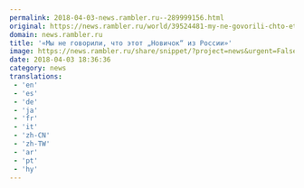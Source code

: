 ```yaml
---
permalink: 2018-04-03-news.rambler.ru--289999156.html
original: https://news.rambler.ru/world/39524481-my-ne-govorili-chto-etot-novichok-iz-rossii/
domain: news.rambler.ru
title: '«Мы не говорили, что этот „Новичок“ из России»'
image: https://news.rambler.ru/share/snippet/?project=news&urgent=False&image=http%3A%2F%2Fnews.rambler.ru%2Fimg%2F2018%2F04%2F03202500.082377.509.jpeg&big=False&title=%C2%AB%D0%9C%D1%8B%C2%A0%D0%BD%D0%B5%C2%A0%D0%B3%D0%BE%D0%B2%D0%BE%D1%80%D0%B8%D0%BB%D0%B8%2C+%D1%87%D1%82%D0%BE%C2%A0%D1%8D%D1%82%D0%BE%D1%82+%E2%80%9E%D0%9D%D0%BE%D0%B2%D0%B8%D1%87%D0%BE%D0%BA%E2%80%9C+%D0%B8%D0%B7%C2%A0%D0%A0%D0%BE%D1%81%D1%81%D0%B8%D0%B8%C2%BB
date: 2018-04-03 18:36:36
category: news
translations: 
 - 'en'
 - 'es'
 - 'de'
 - 'ja'
 - 'fr'
 - 'it'
 - 'zh-CN'
 - 'zh-TW'
 - 'ar'
 - 'pt'
 - 'hy'
---
```


